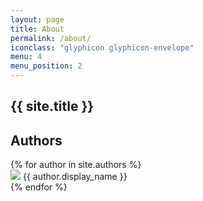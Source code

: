 ```yaml
---
layout: page
title: About
permalink: /about/
iconclass: "glyphicon glyphicon-envelope"
menu: 4
menu_position: 2
---
```

<h2>{{ site.title }}</h2>
<h2>Authors</h2>
{% for author in site.authors %}
<div class="meta">
	<img src="http://www.gravatar.com/avatar/{{ author.gravatar }}?s=40">
	<span class="author">{{ author.display_name }}</span>
</div>
{% endfor %}

